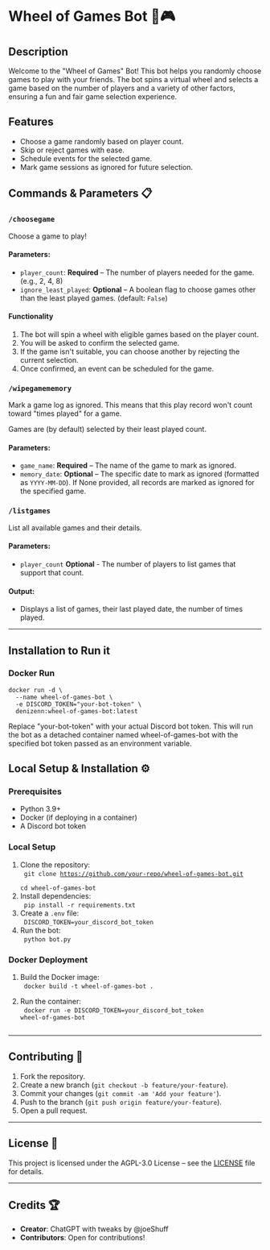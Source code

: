 # Wheel of Games Bot 🎉🎮

## Description
Welcome to the "Wheel of Games" Bot! This bot helps you randomly choose games to play with your friends. The bot spins a virtual wheel and selects a game based on the number of players and a variety of other factors, ensuring a fun and fair game selection experience.

## Features
- Choose a game randomly based on player count.
- Skip or reject games with ease.
- Schedule events for the selected game.
- Mark game sessions as ignored for future selection.

## Commands & Parameters 📋

### `/choosegame`
Choose a game to play!

#### Parameters:
- `player_count`: **Required** – The number of players needed for the game. (e.g., 2, 4, 8)
- `ignore_least_played`: **Optional** – A boolean flag to choose games other than the least played games. (default: `False`)

#### Functionality
1. The bot will spin a wheel with eligible games based on the player count.
2. You will be asked to confirm the selected game.
3. If the game isn't suitable, you can choose another by rejecting the current selection.
4. Once confirmed, an event can be scheduled for the game.

### `/wipegamememory`
Mark a game log as ignored. This means that this play record won't count toward "times played" for a game.

Games are (by default) selected by their least played count.

#### Parameters:
- `game_name`: **Required** – The name of the game to mark as ignored.
- `memory_date`: **Optional** – The specific date to mark as ignored (formatted as `YYYY-MM-DD`). If None provided, all records are marked as ignored for the specified game.

### `/listgames`
List all available games and their details.

#### Parameters:
- `player_count` **Optional** - The number of players to list games that support that count.

#### Output:
- Displays a list of games, their last played date, the number of times played.

---

## Installation to Run it

### Docker Run

```
docker run -d \
  --name wheel-of-games-bot \
  -e DISCORD_TOKEN="your-bot-token" \
  denizenn:wheel-of-games-bot:latest
```

Replace "your-bot-token" with your actual Discord bot token. This will run the bot as a detached container named wheel-of-games-bot with the specified bot token passed as an environment variable.

## Local Setup & Installation ⚙️  

### Prerequisites  
- Python 3.9+  
- Docker (if deploying in a container)  
- A Discord bot token  

### Local Setup  
1. Clone the repository:  
   <code>
   git clone https://github.com/your-repo/wheel-of-games-bot.git  
   cd wheel-of-games-bot
   </code>  
2. Install dependencies:  
   <code>
   pip install -r requirements.txt
   </code>  
3. Create a `.env` file:  
   <code>
   DISCORD_TOKEN=your_discord_bot_token
   </code>  
4. Run the bot:  
   <code>
   python bot.py
   </code>  

### Docker Deployment  
1. Build the Docker image:  
   <code>
   docker build -t wheel-of-games-bot .  
   </code>  
2. Run the container:  
   <code>
   docker run -e DISCORD_TOKEN=your_discord_bot_token wheel-of-games-bot  
   </code>  

---

## Contributing 🤝

1. Fork the repository.
2. Create a new branch (`git checkout -b feature/your-feature`).
3. Commit your changes (`git commit -am 'Add your feature'`).
4. Push to the branch (`git push origin feature/your-feature`).
5. Open a pull request.

---

## License 📄

This project is licensed under the AGPL-3.0 License – see the [LICENSE](LICENSE) file for details.

---

## Credits 🏆
- **Creator**: ChatGPT with tweaks by @joeShuff
- **Contributors**: Open for contributions!
